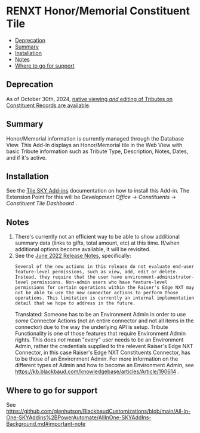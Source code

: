 # RENXT Honor/Memorial Constituent Tile

<!-- vscode-markdown-toc -->
* [Deprecation](#deprecation)
* [Summary](#Summary)
* [Installation](#Installation)
* [Notes](#Notes)
* [Where to go for support](#Wheretogoforsupport)

<!-- vscode-markdown-toc-config
	numbering=false
	autoSave=false
	/vscode-markdown-toc-config -->
<!-- /vscode-markdown-toc -->

## <a name='Deprecation'></a>Deprecation
As of October 30th, 2024, [native viewing _and_ editing of Tributes on Constituent Records are available](https://community.blackbaud.com/blogs/13/9834).  

## <a name='Summary'></a>Summary
Honor/Memorial information is currently managed through the Database View.  This Add-In displays an Honor/Memorial tile in the Web View with basic Tribute information such as Tribute Type, Description, Notes, Dates, and if it's active.  

## <a name='Installation'></a>Installation
See the [Tile SKY Add-ins](https://github.com/glenhutson/BlackbaudCustomizations/blob/main/All-In-One-SKYAddins%2BPowerAutomate/TileSKYAddins.md) documentation on how to install this Add-in.  The Extension Point for this will be _Development Office_ -> _Constituents_ -> _Constituent Tile Dashboard_ . 

## <a name='Notes'></a>Notes
1. There's currently not an efficient way to be able to show additional summary data (links to gifts, total amount, etc) at this time.  If/when additional options become available, it will be revisited. 
2. See the [June 2022 Release Notes](https://developer.blackbaud.com/skyapi/support/changelog/power-platform#june-2022), specifically:
   ```
   Several of the new actions in this release do not evaluate end-user feature-level permissions, such as view, add, edit or delete. Instead, they require that the user have environment-administrator-level permissions. Non-admin users who have feature-level permissions for certain operations within the Raiser's Edge NXT may not be able to use the new connector actions to perform those operations. This limitation is currently an internal implementation detail that we hope to address in the future.
   ```
   Translated: Someone has to be an Environment Admin in order to use _some_ Connector Actions (not an entire connector and not all items in the connector) due to the way the underlying API is setup. Tribute Functionality is one of those features that require Environment Admin rights.   This does _not_ mean "every" user needs to be an Environment Admin, rather the credentials supplied to the relevent Raiser's Edge NXT Connector, in this case Raiser's Edge NXT Constituents Connector, has to be those of an Environment Admin.  For more information on the different types of Admin and how to become an Environment Admin, see https://kb.blackbaud.com/knowledgebase/articles/Article/190614 . 

## <a name='Wheretogoforsupport'></a>Where to go for support
See https://github.com/glenhutson/BlackbaudCustomizations/blob/main/All-In-One-SKYAddins%2BPowerAutomate/AllInOne-SKYAddIns-Background.md#important-note